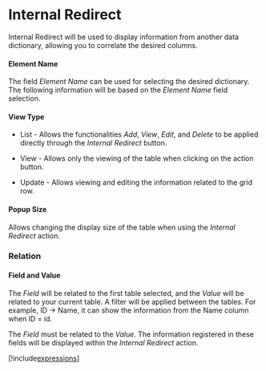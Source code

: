 # Internal Redirect

Internal Redirect will be used to display information from another data dictionary, allowing you to correlate the desired columns.

#### Element Name

The field *Element Name* can be used for selecting the desired dictionary. The following information will be based on the *Element Name* field selection.

#### View Type

- List - Allows the functionalities *Add*, *View*, *Edit*, and *Delete* to be applied directly through the *Internal Redirect* button.

- View - Allows only the viewing of the table when clicking on the action button.

- Update - Allows viewing and editing the information related to the grid row.

#### Popup Size

Allows changing the display size of the table when using the *Internal Redirect* action.

### Relation

#### Field and Value

The *Field* will be related to the first table selected, and the *Value* will be related to your current table. A filter will be applied between the tables. For example, ID -> Name, it can show the information from the Name column when ID = id.

The *Field* must be related to the *Value*. The information registered in these fields will be displayed within the *Internal Redirect* action.

[!include[expressions](overview_action.md)]